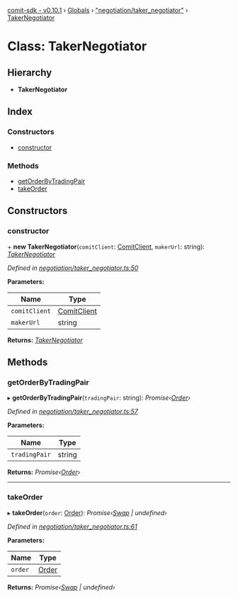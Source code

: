 [comit-sdk - v0.10.1](../README.md) › [Globals](../globals.md) › ["negotiation/taker_negotiator"](../modules/_negotiation_taker_negotiator_.md) › [TakerNegotiator](_negotiation_taker_negotiator_.takernegotiator.md)

# Class: TakerNegotiator

## Hierarchy

* **TakerNegotiator**

## Index

### Constructors

* [constructor](_negotiation_taker_negotiator_.takernegotiator.md#constructor)

### Methods

* [getOrderByTradingPair](_negotiation_taker_negotiator_.takernegotiator.md#getorderbytradingpair)
* [takeOrder](_negotiation_taker_negotiator_.takernegotiator.md#takeorder)

## Constructors

###  constructor

\+ **new TakerNegotiator**(`comitClient`: [ComitClient](_comitclient_.comitclient.md), `makerUrl`: string): *[TakerNegotiator](_negotiation_taker_negotiator_.takernegotiator.md)*

*Defined in [negotiation/taker_negotiator.ts:50](https://github.com/comit-network/comit-js-sdk/blob/68ef370/src/negotiation/taker_negotiator.ts#L50)*

**Parameters:**

Name | Type |
------ | ------ |
`comitClient` | [ComitClient](_comitclient_.comitclient.md) |
`makerUrl` | string |

**Returns:** *[TakerNegotiator](_negotiation_taker_negotiator_.takernegotiator.md)*

## Methods

###  getOrderByTradingPair

▸ **getOrderByTradingPair**(`tradingPair`: string): *Promise‹[Order](../interfaces/_negotiation_order_.order.md)›*

*Defined in [negotiation/taker_negotiator.ts:57](https://github.com/comit-network/comit-js-sdk/blob/68ef370/src/negotiation/taker_negotiator.ts#L57)*

**Parameters:**

Name | Type |
------ | ------ |
`tradingPair` | string |

**Returns:** *Promise‹[Order](../interfaces/_negotiation_order_.order.md)›*

___

###  takeOrder

▸ **takeOrder**(`order`: [Order](../interfaces/_negotiation_order_.order.md)): *Promise‹[Swap](_swap_.swap.md) | undefined›*

*Defined in [negotiation/taker_negotiator.ts:61](https://github.com/comit-network/comit-js-sdk/blob/68ef370/src/negotiation/taker_negotiator.ts#L61)*

**Parameters:**

Name | Type |
------ | ------ |
`order` | [Order](../interfaces/_negotiation_order_.order.md) |

**Returns:** *Promise‹[Swap](_swap_.swap.md) | undefined›*
